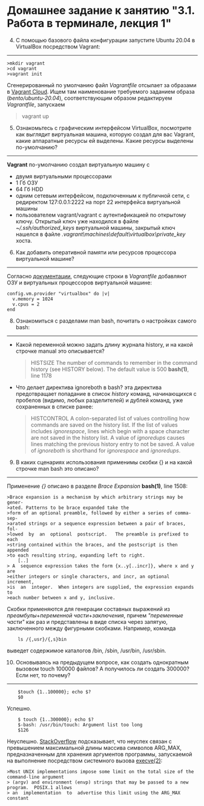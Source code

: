Домашнее задание к занятию "3.1. Работа в терминале, лекция 1"
===
4. С помощью базового файла конфигурации запустите Ubuntu 20.04 в VirtualBox посредством Vagrant:
---

    >mkdir vagrant
    >cd vagrant
    >vagrant init
Сгенерированный по умолчанию файл _Vagrantfile_ отсылает за образами в [Vagrant Cloud](https://vagrantcloud.com/search). Ищем там наименование требуемого заданием образа (*bento/ubuntu-20.04*), соответствующим образом редактируем _Vagrantfile_, запускаем 

>vagrant up
    
5.  Ознакомьтесь с графическим интерфейсом VirtualBox, посмотрите как выглядит виртуальная машина, которую создал для вас Vagrant, какие аппаратные ресурсы ей выделены. Какие ресурсы выделены по-умолчанию?
---
  **Vagrant** по-умолчанию создал виртуальную машину с 
 - двумя виртуальными процессорами
 - 1 Гб ОЗУ
 - 64 Гб HDD
 - одним сетевым интерфейсом, подключенным к публичной сети, с редиректом 127:0.0.1:2222 на порт 22 интерфейса виртуальной машины
 - пользователем vagrant/vagrant с аутентификацией по открытому ключу. Открытый ключ уже находился в файле *~/.ssh/authorized_keys* виртуальной машины, закрытый ключ нашелся в файле *.vagrant\machines\default\virtualbox\private_key* хоста.

6. Как добавить оперативной памяти или ресурсов процессора виртуальной машине?
---
Согласно [документации](https://www.vagrantup.com/docs/providers/virtualbox/configuration), следующие строки в _Vagrantfile_ добавляют ОЗУ и виртуальных процессоров виртуальной машине:

    config.vm.provider "virtualbox" do |v|
      v.memory = 1024
      v.cpus = 2
    end

8. Ознакомиться с разделами man bash, почитать о настройках самого bash:
---
 - Какой переменной можно задать длину журнала history, и на какой строчке manual это описывается?
    >HISTSIZE
    >The number of commands to remember in the command history (see HISTORY below). The default value is 500
    **bash(1)**, line 1178
 - Что делает директива ignoreboth в bash?
    эта директива предотвращает попадание в список *history* команд, начинающихся с пробелов (видимо, любых разделителей) и дублей команд, уже сохраненных в списке ранее:
    >HISTCONTROL
    >A colon-separated list of values controlling how commands are saved on the history list. If the list of values includes *ignorespace*, lines which begin with a space character are not saved in the history list. A value of *ignoredups* causes lines matching the previous history entry to not be saved. A value of *ignoreboth* is shorthand for *ignorespace* and *ignoredups*.

9. В каких сценариях использования применимы скобки {} и на какой строчке man bash это описано?
---
 Применение *{}* описано в разделе *Brace Expansion* **bash(1)**, line 1508:
 
    >Brace expansion is a mechanism by which arbitrary strings may be gener‐
    >ated. Patterns to be brace expanded take the
    >form of an optional preamble, followed by either a series of comma-sep‐
    >arated strings or a sequence expression between a pair of braces,  fol‐
    >lowed  by  an  optional  postscript.   The preamble is prefixed to each
    >string contained within the braces, and the postscript is then appended
    >to each resulting string, expanding left to right.
        [..]
    > A  sequence expression takes the form {x..y[..incr]}, where x and y are
    >either integers or single characters, and incr, an optional  increment,
    >is  an  integer.  When integers are supplied, the expression expands to
    >each number between x and y, inclusive.
    
  Скобки применяются для генерации составных выражений из *преамбулы*+*переменной части*+*заключения*, причем *"переменные части"* как раз и представлены в виде спиcка через запятую, заключенного между фигурными скобками. Например, команда
  
        ls /{,usr}/{,s}bin
        
выведет содержимое каталогов /bin, /sbin, /usr/bin, /usr/sbin.

10. Основываясь на предыдущем вопросе, как создать однократным вызовом touch 100000 файлов? А получилось ли создать 300000? Если нет, то почему?
---
        $touch {1..100000}; echo $?
        $0

Успешно.

        $ touch {1..300000}; echo $?
        $-bash: /usr/bin/touch: Argument list too long
        $126

Неуспешно. [StackOverflow](https://stackoverflow.com/questions/11289551/argument-list-too-long-error-for-rm-cp-mv-commands) подсказывает, что неуспех связан с превышением максимальной длины массива символов ARG_MAX, предназначенным для хранения аргументов программы, запускаемой на выполнение посредством системного вызова [execve(2)](http://manpages.ubuntu.com/manpages/bionic/man2/execve.2.html):

    >Most UNIX implementations impose some limit on the total size of the command-line argument
    > (argv) and environment (envp) strings that may be passed to a new program.  POSIX.1 allows
    > an  implementation  to  advertise this limit using the ARG_MAX constant
    
